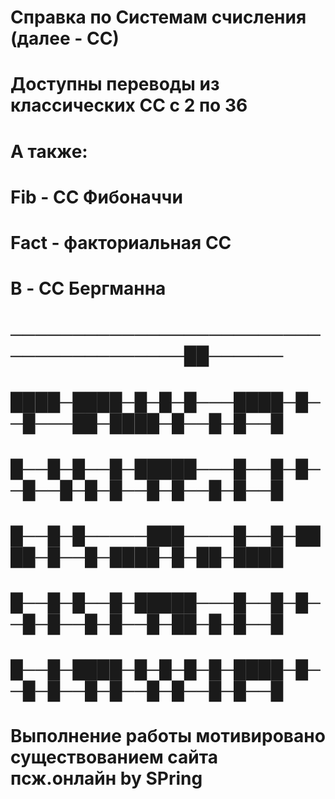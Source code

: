 # Справка по Системам счисления (далее - СС)
# Доступны переводы из классических СС с 2 по 36
# А также:
# Fib - СС Фибоначчи
# Fact - факториальная СС
# B - СС Бергманна
#                                    ───────────────────────────────────────██──────
#                                    ████─████─█─█─█───████─█──█───██─████─█──█─█──█
#                                    █──█─█──█─█████───█──█─█──█──█─█─█──█─█──█─█──█
#                                    █──█─█─────███────█──█─████─█──█─████─█─██─████
#                                    █──█─█──█─█████───█──█─█──█─█──█─█──█─██─█─█──█
#                                    █──█─████─█─█─█─█─████─█──█─█──█─█──█─█──█─█──█
# Выполнение работы мотивировано существованием сайта псж.онлайн                                                by SPring
